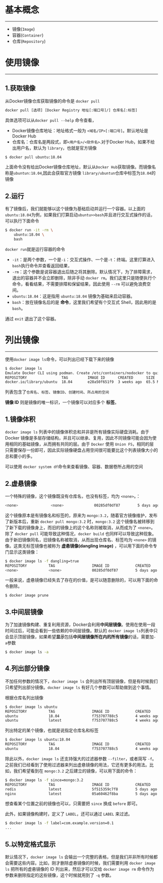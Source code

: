 # 基本概念

---

+ 镜像(`Image`)
+ 容器(`Container`)
+ 仓库(`Repository`)

# 使用镜像

---

## 1.获取镜像

从Docker镜像仓库获取镜像的命令是 `docker pull`

```dockerfile
docker pull [选项] [Docker Registry 地址[:端口号]/] 仓库名[:标签]
```

具体选项可以从`docker pull --help` 命令查看，

+ Docker镜像仓库地址：地址格式一般为 `<域名/IP>[:端口号]`。默认地址是 Docker Hub
+ 仓库名：仓库名是两段式，即`<用户名>/<软件名>`.对于Docker Hub，如果不给出用户名，默认为 `library`，也就是官方镜像

```bash
$ docker pull ubuntu:18.04
```

上面命令没有给出Docker镜像仓库地址，默认从`Docker Hub`获取镜像。而镜像名称是`ubuntun:18.04`,因此会获取官方镜像 `library/ubuntun`仓库中标签为`18.04`的镜像

## 2.运行

有了镜像后，我们就能够以这个镜像为基础启动并运行一个容器。以上面的`ubuntu:18.04`为例，如果我们打算启动`ubuntu>>bash`并且进行交互式操作的话，可以执行下面命令

```bash
$ docker run -it -rm \
	ubuntu:18.04 \
	bash
```

`docker run`就是运行容器的命令

+ `-it`：是两个参数，一个是`-i`：交互式操作、一个是`-t`：终端。这里打算进入`bash`执行命令并查看返回结果，
+ `-rm`：这个参数是说容器退出后随之将其删除。默认情况下，为了排障需求，退出的容器并不会立即删除，除非手动 `docker rm`。我们这里只是随便执行个命令，看看结果，不需要排障和保留结果，因此使用 `--rm` 可以避免浪费空间。
+ `ubuntu:18.04`：这是指用 `ubuntu:18.04` 镜像为基础来启动容器。
+ `bash`：放在镜像名后的是 **命令**，这里我们希望有个交互式 Shell，因此用的是 `bash`。

通过 `exit` 退出了这个容器。

# 列出镜像

---

使用`docker image ls`命令，可以列出已经下载下来的镜像

```bash
$ docker image ls
Emulate Docker CLI using podman. Create /etc/containers/nodocker to quiet msg.
REPOSITORY                TAG         IMAGE ID      CREATED      SIZE
docker.io/library/ubuntu  18.04       e28a50f651f9  3 weeks ago  65.5 MB
```

列表包含了`仓库名`、`标签`、`镜像ID`、`创建时间`、`所占用的空间`

**镜像 ID** 则是镜像的唯一标识，一个镜像可以对应多个 **标签**。

## 1.镜像体积

`docker image ls` 列表中的镜像体积总和并非是所有镜像实际硬盘消耗。由于 Docker 镜像是多层存储结构，并且可以继承、复用，因此不同镜像可能会因为使用相同的基础镜像，从而拥有共同的层。由于 `Docker` 使用 `Union FS`，相同的层只需要保存一份即可，因此实际镜像硬盘占用空间很可能要比这个列表镜像大小的总和要小的多。

可以使用 `docker system df`命令来查看镜像、容器、数据卷所占用的空间

## 2.虚悬镜像

一个特殊的镜像，这个镜像既没有仓库名，也没有标签，均为 `<none>`。：

```bash
<none>               <none>              00285df0df87        5 days ago          342 MB
```

这个镜像原本是有镜像名和标签的，原来为 `mongo:3.2`，随着官方镜像维护，发布了新版本后，重新 `docker pull mongo:3.2` 时，`mongo:3.2` 这个镜像名被转移到了新下载的镜像身上，而旧的镜像上的这个名称则被取消，从而成为了 `<none>`。除了 `docker pull` 可能导致这种情况，`docker build` 也同样可以导致这种现象。由于新旧镜像同名，旧镜像名称被取消，从而出现仓库名、标签均为 `<none>` 的镜像。这类无标签镜像也被称为 **虚悬镜像(dangling image)** ，可以用下面的命令专门显示这类镜像：

```bash
$ docker image ls -f dangling=true
REPOSITORY          TAG                 IMAGE ID            CREATED             SIZE
<none>              <none>              00285df0df87        5 days ago          342 MB
```

一般来说，虚悬镜像已经失去了存在的价值，是可以随意删除的，可以用下面的命令删除。

```bash
$ docker image prune
```

## 3.中间层镜像

为了加速镜像构建、重复利用资源，Docker会利用**中间层镜像**。使用在使用一段时间过后，可能会看到一些依赖的中间层镜像。默认的 `docker image ls`列表中只会显示顶层镜像，如果希望**显示**包括**中间层镜像所在内的所有镜像**的话，需要加`-a`参数

```bash
$ docker image ls -a
```

## 4.列出部分镜像

不加任何参数的情况下，`docker image ls` 会列出所有顶层镜像，但是有时候我们只希望列出部分镜像。`docker image ls` 有好几个参数可以帮助做到这个事情。

根据仓库名列出镜像

```bash
$ docker image ls ubuntu
REPOSITORY          TAG                 IMAGE ID            CREATED             SIZE
ubuntu              18.04               f753707788c5        4 weeks ago         127 MB
ubuntu              latest              f753707788c5        4 weeks ago         127 MB
```

列出特定的某个镜像，也就是说指定仓库名和标签

```bash
$ docker image ls ubuntu:18.04
REPOSITORY          TAG                 IMAGE ID            CREATED             SIZE
ubuntu              18.04               f753707788c5        4 weeks ago         127 MB
```

除此以外，`docker image ls` 还支持强大的过滤器参数 `--filter`，或者简写 `-f`。之前我们已经看到了使用过滤器来列出虚悬镜像的用法，它还有更多的用法。比如，我们希望看到在 `mongo:3.2` 之后建立的镜像，可以用下面的命令：

```bash
$ docker image ls -f since=mongo:3.2
REPOSITORY          TAG                 IMAGE ID            CREATED             SIZE
redis               latest              5f515359c7f8        5 days ago          183 MB
nginx               latest              05a60462f8ba        5 days ago          181 MB
```

想查看某个位置之前的镜像也可以，只需要把 `since` 换成 `before` 即可。

此外，如果镜像构建时，定义了 `LABEL`，还可以通过 `LABEL` 来过滤。

```bash
$ docker image ls -f label=com.example.version=0.1
...
```

## 5.以特定格式显示

[docker]: https://www.topgoer.cn/docs/docker/imagelist

默认情况下，`docker image ls` 会输出一个完整的表格，但是我们并非所有时候都会需要这些内容。比如，刚才删除虚悬镜像的时候，我们需要利用 `docker image ls` 把所有的虚悬镜像的 ID 列出来，然后才可以交给 `docker image rm` 命令作为参数来删除指定的这些镜像，这个时候就用到了 `-q` 参数。





